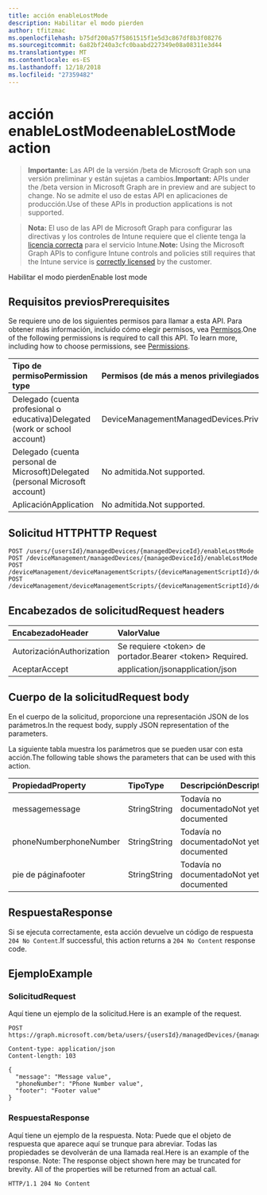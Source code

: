 ```yaml
---
title: acción enableLostMode
description: Habilitar el modo pierden
author: tfitzmac
ms.openlocfilehash: b75df200a57f5861515f1e5d3c867df8b3f08276
ms.sourcegitcommit: 6a82bf240a3cfc0baabd227349e08a08311e3d44
ms.translationtype: MT
ms.contentlocale: es-ES
ms.lasthandoff: 12/18/2018
ms.locfileid: "27359482"
---
```

# <a name="enablelostmode-action"></a><span data-ttu-id="cb13c-103">acción enableLostMode</span><span class="sxs-lookup"><span data-stu-id="cb13c-103">enableLostMode action</span></span>

> <span data-ttu-id="cb13c-104">**Importante:** Las API de la versión /beta de Microsoft Graph son una versión preliminar y están sujetas a cambios.</span><span class="sxs-lookup"><span data-stu-id="cb13c-104">**Important:** APIs under the /beta version in Microsoft Graph are in preview and are subject to change.</span></span> <span data-ttu-id="cb13c-105">No se admite el uso de estas API en aplicaciones de producción.</span><span class="sxs-lookup"><span data-stu-id="cb13c-105">Use of these APIs in production applications is not supported.</span></span>

> <span data-ttu-id="cb13c-106">**Nota:** El uso de las API de Microsoft Graph para configurar las directivas y los controles de Intune requiere que el cliente tenga la [licencia correcta](https://go.microsoft.com/fwlink/?linkid=839381) para el servicio Intune.</span><span class="sxs-lookup"><span data-stu-id="cb13c-106">**Note:** Using the Microsoft Graph APIs to configure Intune controls and policies still requires that the Intune service is [correctly licensed](https://go.microsoft.com/fwlink/?linkid=839381) by the customer.</span></span>

<span data-ttu-id="cb13c-107">Habilitar el modo pierden</span><span class="sxs-lookup"><span data-stu-id="cb13c-107">Enable lost mode</span></span>
## <a name="prerequisites"></a><span data-ttu-id="cb13c-108">Requisitos previos</span><span class="sxs-lookup"><span data-stu-id="cb13c-108">Prerequisites</span></span>
<span data-ttu-id="cb13c-p102">Se requiere uno de los siguientes permisos para llamar a esta API. Para obtener más información, incluido cómo elegir permisos, vea [Permisos](/graph/permissions-reference).</span><span class="sxs-lookup"><span data-stu-id="cb13c-p102">One of the following permissions is required to call this API. To learn more, including how to choose permissions, see [Permissions](/graph/permissions-reference).</span></span>

|<span data-ttu-id="cb13c-111">Tipo de permiso</span><span class="sxs-lookup"><span data-stu-id="cb13c-111">Permission type</span></span>|<span data-ttu-id="cb13c-112">Permisos (de más a menos privilegiados)</span><span class="sxs-lookup"><span data-stu-id="cb13c-112">Permissions (from most to least privileged)</span></span>|
|:---|:---|
|<span data-ttu-id="cb13c-113">Delegado (cuenta profesional o educativa)</span><span class="sxs-lookup"><span data-stu-id="cb13c-113">Delegated (work or school account)</span></span>|<span data-ttu-id="cb13c-114">DeviceManagementManagedDevices.PriviligedOperation.All</span><span class="sxs-lookup"><span data-stu-id="cb13c-114">DeviceManagementManagedDevices.PriviligedOperation.All</span></span>|
|<span data-ttu-id="cb13c-115">Delegado (cuenta personal de Microsoft)</span><span class="sxs-lookup"><span data-stu-id="cb13c-115">Delegated (personal Microsoft account)</span></span>|<span data-ttu-id="cb13c-116">No admitida.</span><span class="sxs-lookup"><span data-stu-id="cb13c-116">Not supported.</span></span>|
|<span data-ttu-id="cb13c-117">Aplicación</span><span class="sxs-lookup"><span data-stu-id="cb13c-117">Application</span></span>|<span data-ttu-id="cb13c-118">No admitida.</span><span class="sxs-lookup"><span data-stu-id="cb13c-118">Not supported.</span></span>|

## <a name="http-request"></a><span data-ttu-id="cb13c-119">Solicitud HTTP</span><span class="sxs-lookup"><span data-stu-id="cb13c-119">HTTP Request</span></span>
<!-- {
  "blockType": "ignored"
}
-->
``` http
POST /users/{usersId}/managedDevices/{managedDeviceId}/enableLostMode
POST /deviceManagement/managedDevices/{managedDeviceId}/enableLostMode
POST /deviceManagement/deviceManagementScripts/{deviceManagementScriptId}/deviceRunStates/{deviceManagementScriptDeviceStateId}/managedDevice/enableLostMode
POST /deviceManagement/deviceManagementScripts/{deviceManagementScriptId}/deviceRunStates/{deviceManagementScriptDeviceStateId}/managedDevice/detectedApps/{detectedAppId}/managedDevices/{managedDeviceId}/enableLostMode
```

## <a name="request-headers"></a><span data-ttu-id="cb13c-120">Encabezados de solicitud</span><span class="sxs-lookup"><span data-stu-id="cb13c-120">Request headers</span></span>
|<span data-ttu-id="cb13c-121">Encabezado</span><span class="sxs-lookup"><span data-stu-id="cb13c-121">Header</span></span>|<span data-ttu-id="cb13c-122">Valor</span><span class="sxs-lookup"><span data-stu-id="cb13c-122">Value</span></span>|
|:---|:---|
|<span data-ttu-id="cb13c-123">Autorización</span><span class="sxs-lookup"><span data-stu-id="cb13c-123">Authorization</span></span>|<span data-ttu-id="cb13c-124">Se requiere &lt;token&gt; de portador.</span><span class="sxs-lookup"><span data-stu-id="cb13c-124">Bearer &lt;token&gt; Required.</span></span>|
|<span data-ttu-id="cb13c-125">Aceptar</span><span class="sxs-lookup"><span data-stu-id="cb13c-125">Accept</span></span>|<span data-ttu-id="cb13c-126">application/json</span><span class="sxs-lookup"><span data-stu-id="cb13c-126">application/json</span></span>|

## <a name="request-body"></a><span data-ttu-id="cb13c-127">Cuerpo de la solicitud</span><span class="sxs-lookup"><span data-stu-id="cb13c-127">Request body</span></span>
<span data-ttu-id="cb13c-128">En el cuerpo de la solicitud, proporcione una representación JSON de los parámetros.</span><span class="sxs-lookup"><span data-stu-id="cb13c-128">In the request body, supply JSON representation of the parameters.</span></span>

<span data-ttu-id="cb13c-129">La siguiente tabla muestra los parámetros que se pueden usar con esta acción.</span><span class="sxs-lookup"><span data-stu-id="cb13c-129">The following table shows the parameters that can be used with this action.</span></span>

|<span data-ttu-id="cb13c-130">Propiedad</span><span class="sxs-lookup"><span data-stu-id="cb13c-130">Property</span></span>|<span data-ttu-id="cb13c-131">Tipo</span><span class="sxs-lookup"><span data-stu-id="cb13c-131">Type</span></span>|<span data-ttu-id="cb13c-132">Descripción</span><span class="sxs-lookup"><span data-stu-id="cb13c-132">Description</span></span>|
|:---|:---|:---|
|<span data-ttu-id="cb13c-133">message</span><span class="sxs-lookup"><span data-stu-id="cb13c-133">message</span></span>|<span data-ttu-id="cb13c-134">String</span><span class="sxs-lookup"><span data-stu-id="cb13c-134">String</span></span>|<span data-ttu-id="cb13c-135">Todavía no documentado</span><span class="sxs-lookup"><span data-stu-id="cb13c-135">Not yet documented</span></span>|
|<span data-ttu-id="cb13c-136">phoneNumber</span><span class="sxs-lookup"><span data-stu-id="cb13c-136">phoneNumber</span></span>|<span data-ttu-id="cb13c-137">String</span><span class="sxs-lookup"><span data-stu-id="cb13c-137">String</span></span>|<span data-ttu-id="cb13c-138">Todavía no documentado</span><span class="sxs-lookup"><span data-stu-id="cb13c-138">Not yet documented</span></span>|
|<span data-ttu-id="cb13c-139">pie de página</span><span class="sxs-lookup"><span data-stu-id="cb13c-139">footer</span></span>|<span data-ttu-id="cb13c-140">String</span><span class="sxs-lookup"><span data-stu-id="cb13c-140">String</span></span>|<span data-ttu-id="cb13c-141">Todavía no documentado</span><span class="sxs-lookup"><span data-stu-id="cb13c-141">Not yet documented</span></span>|



## <a name="response"></a><span data-ttu-id="cb13c-142">Respuesta</span><span class="sxs-lookup"><span data-stu-id="cb13c-142">Response</span></span>
<span data-ttu-id="cb13c-143">Si se ejecuta correctamente, esta acción devuelve un código de respuesta `204 No Content`.</span><span class="sxs-lookup"><span data-stu-id="cb13c-143">If successful, this action returns a `204 No Content` response code.</span></span>

## <a name="example"></a><span data-ttu-id="cb13c-144">Ejemplo</span><span class="sxs-lookup"><span data-stu-id="cb13c-144">Example</span></span>
### <a name="request"></a><span data-ttu-id="cb13c-145">Solicitud</span><span class="sxs-lookup"><span data-stu-id="cb13c-145">Request</span></span>
<span data-ttu-id="cb13c-146">Aquí tiene un ejemplo de la solicitud.</span><span class="sxs-lookup"><span data-stu-id="cb13c-146">Here is an example of the request.</span></span>
``` http
POST https://graph.microsoft.com/beta/users/{usersId}/managedDevices/{managedDeviceId}/enableLostMode

Content-type: application/json
Content-length: 103

{
  "message": "Message value",
  "phoneNumber": "Phone Number value",
  "footer": "Footer value"
}
```

### <a name="response"></a><span data-ttu-id="cb13c-147">Respuesta</span><span class="sxs-lookup"><span data-stu-id="cb13c-147">Response</span></span>
<span data-ttu-id="cb13c-p103">Aquí tiene un ejemplo de la respuesta. Nota: Puede que el objeto de respuesta que aparece aquí se trunque para abreviar. Todas las propiedades se devolverán de una llamada real.</span><span class="sxs-lookup"><span data-stu-id="cb13c-p103">Here is an example of the response. Note: The response object shown here may be truncated for brevity. All of the properties will be returned from an actual call.</span></span>
``` http
HTTP/1.1 204 No Content
```





